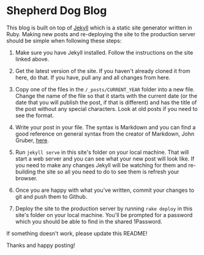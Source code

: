 # Shepherd Dog Blog

This blog is built on top of [Jekyll](https://jekyllrb.com) which is a static site generator written in Ruby. Making new posts and re-deploying the site to the production server should be simple when following these steps:


1. Make sure you have Jekyll installed. Follow the instructions on the site linked above.

1. Get the latest version of the site. If you haven't already cloned it from here, do that. If you have, pull any and all changes from here.

1. Copy one of the files in the `/_posts/CURRENT_YEAR` folder into a new file. Change the name of the file so that it starts with the current date (or the date that you will publish the post, if that is different) and has the title of the post without any special characters. Look at old posts if you need to see the format.

1. Write your post in your file. The syntax is Markdown and you can find a good reference on general syntax from the creator of Markdown, John Gruber, [here](https://daringfireball.net/projects/markdown/).

1. Run `jekyll serve` in this site's folder on your local machine. That will start a web server and you can see what your new post will look like. If you need to make any changes Jekyll will be watching for them and re-building the site so all you need to do to see them is refresh your browser.

1. Once you are happy with what you've written, commit your changes to git and push them to Github.

1. Deploy the site to the production server by running `rake deploy` in this site's folder on your local machine. You'll be prompted for a password which you should be able to find in the shared 1Password.


If something doesn't work, please update this README!

Thanks and happy posting!